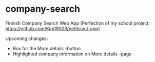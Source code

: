 # company-search
Finnish Company Search Web App
[Perfection of my school project: https://github.com/Kim19003/nettisivut-app]


Upcoming changes:
- Box for the More details -button
- Highlighted company information on More details -page
